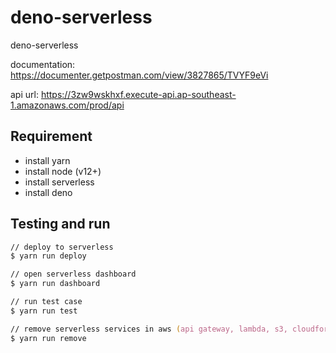 # deno-serverless

deno-serverless

documentation: <https://documenter.getpostman.com/view/3827865/TVYF9eVi>

api url: <https://3zw9wskhxf.execute-api.ap-southeast-1.amazonaws.com/prod/api>

## Requirement

- install yarn
- install node (v12+)
- install serverless
- install deno

## Testing and run

```zsh
// deploy to serverless
$ yarn run deploy

// open serverless dashboard
$ yarn run dashboard

// run test case
$ yarn run test

// remove serverless services in aws (api gateway, lambda, s3, cloudformation)
$ yarn run remove
```
